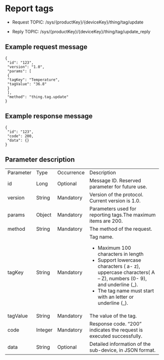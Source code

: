 # Report tags

- Request TOPIC: /sys/{productKey}/{deviceKey}/thing/tag/update

- Reply TOPIC: /sys/{productKey}/{deviceKey}/thing/tag/update_reply

## Example request message

```
{
 "id": "123",
 "version": "1.0",
 "params": [
 {
 "tagKey": "Temperature",
 "tagValue": "36.8"
 }
 ],
 "method": "thing.tag.update"
}

```

## Example response message

```
{
 "id": "123",
 "code": 200,
 "data": {}
}

```

## Parameter description

<table>
  <tr>
    <td>Parameter</td>
    <td>Type</td>
    <td>Occurrence</td>
    <td>Description</td>
  </tr>
  <tr>
    <td>id</td>
    <td>Long</td>
    <td>Optional</td>
    <td>Message ID. Reserved parameter for future use.</td>
  </tr>
  <tr>
    <td>version</td>
    <td>String</td>
    <td>Mandatory</td>
    <td>Version of the protocol.  Current version is 1.0.</td>
  </tr>
  <tr>
    <td>params</td>
    <td>Object</td>
    <td>Mandatory</td>
    <td>Parameters used for reporting tags.The maximum   items are 200.</td>
  </tr>
  <tr>
    <td>method</td>
    <td>String</td>
    <td>Mandatory</td>
    <td>The method of the request.</td>
  </tr>
  <tr>
    <td>tagKey</td>
    <td>String</td>
    <td>Mandatory</td>
    <td>Tag name.
      <ul>
        <li>Maximum 100 characters in   length</li>
        <li>Support lowercase characters ( a- z), uppercase characters( A – Z), numbers (0- 9), and underline (_). </li>
        <li>The tag name must start with   an letter or underline (_).</li>
      </ul></td>
  </tr>
  <tr>
    <td>tagValue</td>
    <td>String</td>
    <td>Mandatory</td>
    <td>The value of the tag.</td>
  </tr>
  <tr>
    <td>code</td>
    <td>Integer</td>
    <td>Mandatory</td>
    <td>Response code. &ldquo;200&rdquo; indicates the request is   executed successfully.</td>
  </tr>
  <tr>
    <td>data</td>
    <td>String</td>
    <td>Optional</td>
    <td>Detailed information of the sub-device, in JSON   format.</td>
  </tr>
</table>
